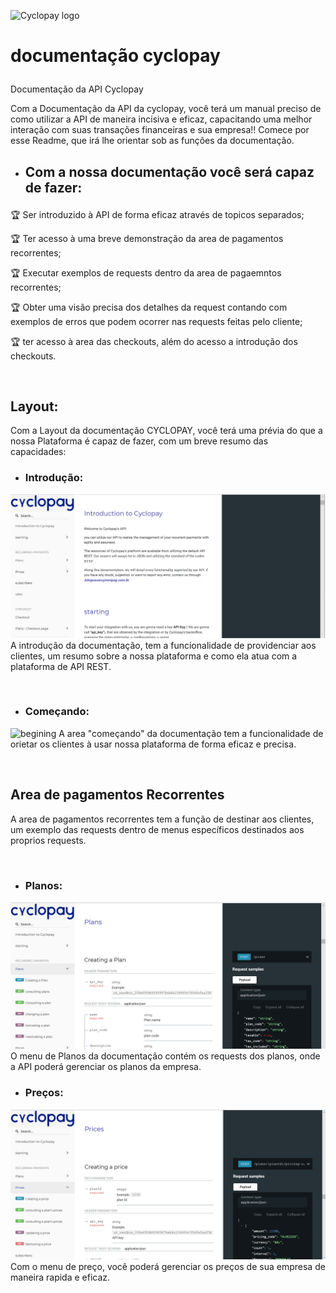 ![Cyclopay logo](https://veripagassets.blob.core.windows.net/img/logotipo-veripag-cyclopay%402x.png)
# documentação cyclopay</p>
Documentação da API Cyclopay</p>
Com a Documentação da API da cyclopay, você terá um manual preciso de como utilizar a API de maneira incisiva e eficaz, 
capacitando uma melhor interação com suas transações financeiras e sua empresa!! Comece por esse Readme, que irá lhe orientar sob as funções da documentação.</p>
- ## Com a nossa documentação você será capaz de fazer:</p>
:trophy: Ser introduzido à API de forma eficaz através de topicos separados;</p>
:trophy: Ter acesso à uma breve demonstração da area de pagamentos recorrentes;</p>
:trophy: Executar exemplos de requests dentro da area de pagaemntos recorrentes;</p>
:trophy: Obter uma visão precisa dos detalhes da request contando com exemplos de erros que podem ocorrer nas requests feitas pelo cliente;</p> 
:trophy: ter acesso à area das checkouts, além do acesso a introdução dos checkouts.</p>
<br>
 ## Layout:
Com a Layout da documentação CYCLOPAY, você terá uma prévia do que a nossa Plataforma é capaz de fazer, com um breve resumo das capacidades: 
<br> 
- ### Introdução: </P>
![intro](https://github.com/veripag/docs-cyclopay/blob/master/Images/Cyclopay_layout_demo.png)
A introdução da documentação, tem a funcionalidade de providenciar aos clientes, um resumo sobre a nossa plataforma e como ela atua com a plataforma de API REST.</p>
<br>
- ### Começando: </p>
![begining](https://github.com/veripag/docs-cyclopay/blob/master/Images/Introdu%C3%A7%C3%A3o.png)
A area "começando" da documentação tem a funcionalidade de orietar os clientes à usar nossa plataforma de forma eficaz e precisa.</p>
<br>
## Area de pagamentos Recorrentes
A area de pagamentos recorrentes tem a função de destinar aos clientes, um exemplo das requests dentro de menus específicos destinados aos proprios requests.</p>
<br>
- ### Planos: </p>
![Planos](https://github.com/veripag/docs-cyclopay/blob/master/Images/Planos.png)
O menu de Planos da documentação contém os requests dos planos, onde a API poderá gerenciar os planos da empresa. 
<br>
- ### Preços: </p>
![preco](https://github.com/veripag/docs-cyclopay/blob/master/Images/Preços.png)
Com o menu de preço, você poderá gerenciar os preços de sua empresa de maneira rapida e eficaz.
